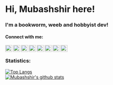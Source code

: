# Hi, Mubashshir here!

### I'm a bookworm, weeb and hobbyist dev!
#### Connect with me:
[<img align="left" alt="ahmubashshir | Twitter" width="22px" src="https://simpleicons.org/icons/twitter.svg" />][twitter]
[<img align="left" alt="ahmubashshir | Matrix" width="22px" src="https://simpleicons.org/icons/matrix.svg" />][matrix]
[<img align="left" alt="ahmubashshir | Telegram" width="22px" src="https://simpleicons.org/icons/telegram.svg" />][telegram]
[<img align="left" alt="ahmubashshir | Reddit" width="22px" src="https://simpleicons.org/icons/reddit.svg" />][reddit]
[<img align="left" alt="ahmubashshir | Discord" width="22px" src="https://simpleicons.org/icons/discord.svg" />][discord]
[<img align="left" alt="ahmubashshir | Kitsu" width="22px" src="https://github.com/hummingbird-me/kitsu-web/raw/the-future/public/svg/groups/kitsu.svg" />][kitsu]
[<img align="left" alt="ahmubashshir | Anilist" width="22px" src="https://anilist.co/img/icons/icon.svg" />][anilist]
[<img align="left" alt="ahmubashshir | Trakt.tv" width="22px" src="https://simpleicons.org/icons/trakt.svg" />][trakt]
<br />

### Statistics:
[![Top Langs](https://github-readme-stats.vercel.app/api/top-langs/?theme=dark&username=ahmubashshir&layout=compact&hide=NSIS,HTML,CSS "Top Langs")](https://github.com/anuraghazra/github-readme-stats)
<br/>
[![Mubashshir's github stats](https://github-readme-stats.vercel.app/api?theme=dark&username=ahmubashshir&count_private=true&show_icons=true "Mubashshir's github stats")](https://github.com/anuraghazra/github-readme-stats)

[twitter]: https://twitter.com/ahmubashshir
[kitsu]: https://kitsu.io/users/ahmubashshir
[anilist]: https://anilist.co/user/ahmubashshir
[trakt]: https://trakt.tv/users/ahmubashshir
[matrix]: https://matrix.to/#/@ahm:feneas.org
[telegram]: https://t.me/ahmubashshir
[reddit]: https://reddit.com/u/ahmubashshir
[discord]: https://discord.com/users/ahmubashshir#3527